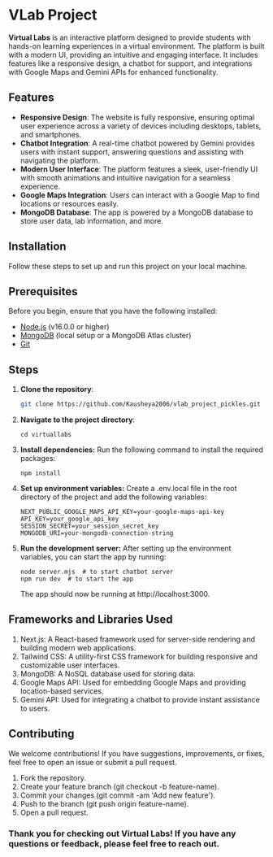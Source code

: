 # VLab Project

**Virtual Labs** is an interactive platform designed to provide students with hands-on learning experiences in a virtual environment. The platform is built with a modern UI, providing an intuitive and engaging interface. It includes features like a responsive design, a chatbot for support, and integrations with Google Maps and Gemini APIs for enhanced functionality.

## Features

- **Responsive Design**: The website is fully responsive, ensuring optimal user experience across a variety of devices including desktops, tablets, and smartphones.
- **Chatbot Integration**: A real-time chatbot powered by Gemini provides users with instant support, answering questions and assisting with navigating the platform.
- **Modern User Interface**: The platform features a sleek, user-friendly UI with smooth animations and intuitive navigation for a seamless experience.
- **Google Maps Integration**: Users can interact with a Google Map to find locations or resources easily.
- **MongoDB Database**: The app is powered by a MongoDB database to store user data, lab information, and more.

## Installation

Follow these steps to set up and run this project on your local machine.

## Prerequisites

Before you begin, ensure that you have the following installed:

- [Node.js](https://nodejs.org/) (v16.0.0 or higher)
- [MongoDB](https://www.mongodb.com/try/download/community) (local setup or a MongoDB Atlas cluster)
- [Git](https://git-scm.com/)

## Steps

1. **Clone the repository**:

   ```bash
   git clone https://github.com/Kausheya2006/vlab_project_pickles.git
   ```
2. **Navigate to the project directory**:
   ```
   cd virtuallabs
   ```

3. **Install dependencies:**
   Run the following command to install the required packages:
   ```
   npm install
   ```
4. **Set up environment variables:**
   Create a .env.local file in the root directory of the project and add the following variables:
   ```
   NEXT_PUBLIC_GOOGLE_MAPS_API_KEY=your-google-maps-api-key
   API_KEY=your_google_api_key
   SESSION_SECRET=your_session_secret_key
   MONGODB_URI=your-mongodb-connection-string
   ```
   
5. **Run the development server:**
   After setting up the environment variables, you can start the app by running:
   ```
   node server.mjs  # to start chatbot server
   npm run dev  # to start the app
   ```
   The app should now be running at http://localhost:3000.
   
## Frameworks and Libraries Used

1. Next.js: A React-based framework used for server-side rendering and building modern web applications.
2. Tailwind CSS: A utility-first CSS framework for building responsive and customizable user interfaces.
3. MongoDB: A NoSQL database used for storing data.
4. Google Maps API: Used for embedding Google Maps and providing location-based services.
5. Gemini API: Used for integrating a chatbot to provide instant assistance to users.
   
## Contributing

We welcome contributions! If you have suggestions, improvements, or fixes, feel free to open an issue or submit a pull request.

1. Fork the repository.
2. Create your feature branch (git checkout -b feature-name).
3. Commit your changes (git commit -am 'Add new feature').
4. Push to the branch (git push origin feature-name).
5. Open a pull request.
   
### Thank you for checking out Virtual Labs! If you have any questions or feedback, please feel free to reach out.
